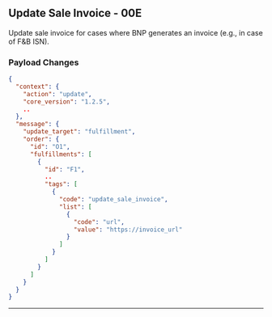 ## Update Sale Invoice - 00E

Update sale invoice for cases where BNP generates an invoice (e.g., in case of F&B ISN).

### Payload Changes
```json
{  
  "context": {
    "action": "update",
    "core_version": "1.2.5",
    ..
  },
  "message": {
    "update_target": "fulfillment",
    "order": {
      "id": "O1",
      "fulfillments": [
        {
          "id": "F1",
          ..
          "tags": [
            {
              "code": "update_sale_invoice",
              "list": [
                {
                  "code": "url",
                  "value": "https://invoice_url"
                }
              ]
            }
          ]
        }
      ]
    }
  }
}
```

---
